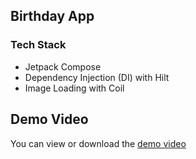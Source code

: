 ## Birthday App
### Tech Stack

- Jetpack Compose
- Dependency Injection (DI) with Hilt
- Image Loading with Coil

## Demo Video
You can view or download the [demo video](https://github.com/Artem-S1/birthday_app/blob/dev/demo.mp4)